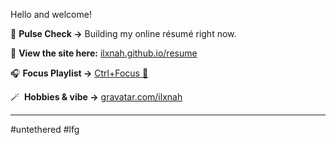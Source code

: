 <!-- <img src="error_meme.png" width="501px" /> -->
Hello and welcome!  
<!-- My goal is to absorb diverse streams of technical and non-technical knowledge, decode systems through investigation and analysis, and engineer solutions that rewrite the rules.  
I take on challenges with persistence and an open mind; pushing fate, my limits, and a little rogue code along the way.  -->

💓 **Pulse Check →** Building my online résumé right now.

📄 **View the site here:** [ilxnah.github.io/resume](https://ilxnah.github.io/resume/)

🎧 **Focus Playlist →** [Ctrl+Focus 🔎](https://youtube.com/playlist?list=PLnhm-_a3haJYBaeCwKZevJNmA3uwKMFhp)

🪄 &nbsp;**Hobbies & vibe →** [gravatar.com/ilxnah](https://gravatar.com/ilxnah)

<!-- [![Meme Credit: @garabatokid](https://img.shields.io/badge/Meme%20Credit%3A%20%40garabatokid-b92035?style=flat&color=f5384f)](https://x.com/garabatokid) -->
<!-- [![🎭 Some Shakespearean Quote](https://img.shields.io/badge/🎭%20Some%20Shakespearean%20Quote-ffffff?style=flat&color=9960b4)](https://github.com/ILXNAH/ILXNAH/blob/main/quote.jpg) -->
---
\#untethered \#lfg

<!-- > _"May the wind under your wings bear you where the sun sails and the moon walks."_ ☀️🌙🦅 -->
